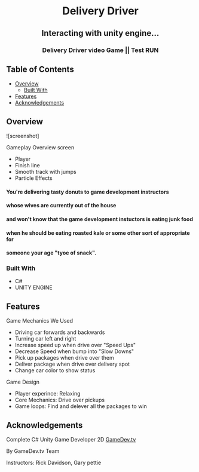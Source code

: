 <!-- Please update value in the {}  -->

<h1 align="center">Delivery Driver</h1>

<div align="center">
   <h2>Interacting with unity engine...</h2>
</div>

<div align="center">
  <h3>
    Delivery Driver video Game || Test RUN
  </h3>
</div>

<!-- TABLE OF CONTENTS -->

## Table of Contents

- [Overview](#overview)
  - [Built With](#built-with)
- [Features](#features)
- [Acknowledgements](#acknowledgements)

<!-- OVERVIEW -->

## Overview

![screenshot]

Gameplay Overview screen

- Player
- Finish line
- Smooth track with jumps
- Particle Effects

<h4> You're delivering tasty donuts to game development instructors</h4>
<h4>whose wives are currently out of the house</h4>
<h4>and won't know that the game development instuctors is eating junk food</h4>
<h4>when he should be eating roasted kale or some other sort of appropriate for</h4>
<h4>someone your age "tyoe of snack".</h4>

### Built With

<!-- This section should list any major frameworks that you built your project using. Here are a few examples.-->

- C#
- UNITY ENGINE

## Features

Game Mechanics We Used

- Driving car forwards and backwards
- Turning car left and right
- Increase speed up when drive over "Speed Ups"
- Decrease Speed when bump into "Slow Downs"
- Pick up packages when drive over them
- Deliver package when drive over delivery spot
- Change car color to show status

Game Design

- Player experince: Relaxing
- Core Mechanics: Drive over pickups
- Game loops: Find and delever all the packages to win

## Acknowledgements

<!-- This section should list any articles or add-ons/plugins that helps you to complete the project. This is optional but it will help you in the future. For exmpale -->

Complete C# Unity Game Developer 2D [GameDev.tv](https://www.gamedev.tv/p/unity-2d-game-dev-course-2021)

By GameDev.tv Team

Instructors: Rick Davidson, Gary pettie
